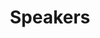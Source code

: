 ---
title: 'Speakers'
attrs:
  class: speakers
  id: speakers
image_dir: speakers
row_size: 4
images:
- file: janez-brest.png
  title: 'Dr. Janez Brest'
  subtitle: 'University of Maribor, Slovenia'
- file: pn-suganthan.jpg
  title: 'Dr. P. N. Suganthan'
  subtitle: 'NTU, Singapore'
- file: mahardhika-pratama.jpg
  title: 'Dr. Mahardhika Pratama'
  subtitle: 'NTU, Singapore'
- file: sarangapani.jpg
  title: 'Dr. Jagannathan Sarangapani'
  subtitle: 'Missouri University Of Science And Technology, Rolla'
- file: sabrina-senatore.jpg
  title: 'Dr. Sabrina Senatore'
  subtitle: 'University of Salerno, Italy'
- file: sundaram-suresh.jpg
  title: 'Dr. Sundaram Suresh'
  subtitle: 'NTU, Singapore'
- file: farookh-hussain.jpg
  title: 'Dr. Farookh Hussain'
  subtitle: 'University of Technology Sydney, Australia'
- file: risto.jpg
  title: 'Dr. Risto Miikkulainen'
  subtitle: 'University of Texas at Austin and VP of Research at Sentient Technologies'
- file: avik.jpg
  title: Dr. Avik Bhattacharya
  subtitle: IITB, Mumbai, India
- file: ashish.jpg
  title: Dr. Ashish Ghosh
  subtitle: ISI, Kolkata, India
- file: alok.png
  title: Dr. Alok Singh
  subtitle: University of Hyderabad, India
---